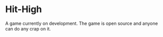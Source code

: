 # Hit-High
A game currently on development.  The game is open source and anyone can do any crap on it. 

